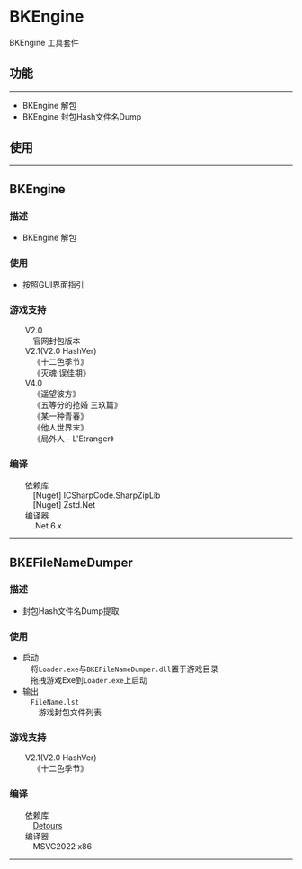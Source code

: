 # BKEngine

BKEngine 工具套件

## 功能
---
* BKEngine 解包
* BKEngine 封包Hash文件名Dump

## 使用
---

## BKEngine
### 描述
* BKEngine 解包
### 使用
* 按照GUI界面指引
### 游戏支持
&emsp;&emsp;V2.0<br>
&emsp;&emsp;&emsp;官网封包版本<br>
&emsp;&emsp;V2.1(V2.0 HashVer)<br>
&emsp;&emsp;&emsp;《十二色季节》<br>
&emsp;&emsp;&emsp;《灭魂·误佳期》<br>
&emsp;&emsp;V4.0<br>
&emsp;&emsp;&emsp;《遥望彼方》<br>
&emsp;&emsp;&emsp;《五等分的抢婚 三玖篇》<br>
&emsp;&emsp;&emsp;《某一种青春》<br>
&emsp;&emsp;&emsp;《他人世界末》<br>
&emsp;&emsp;&emsp;《局外人 - L'Etranger》<br>
### 编译
&emsp;&emsp;依赖库<br>
&emsp;&emsp;&emsp;\[Nuget\] ICSharpCode.SharpZipLib<br>
&emsp;&emsp;&emsp;\[Nuget\] Zstd.Net<br>
&emsp;&emsp;编译器<br>
&emsp;&emsp;&emsp;.Net 6.x<br>

---

## BKEFileNameDumper
### 描述
* 封包Hash文件名Dump提取
### 使用
* 启动<br>
&emsp;将`Loader.exe`与`BKEFileNameDumper.dll`置于游戏目录<br>
&emsp;拖拽游戏Exe到`Loader.exe`上启动<br>
* 输出<br>
&emsp;`FileName.lst`<br>
&emsp;&emsp;游戏封包文件列表<br>
### 游戏支持
&emsp;&emsp;V2.1(V2.0 HashVer)<br>
&emsp;&emsp;&emsp;《十二色季节》<br>
### 编译
&emsp;&emsp;依赖库<br>
&emsp;&emsp;&emsp;[Detours](https://github.com/microsoft/Detours)<br>
&emsp;&emsp;编译器<br>
&emsp;&emsp;&emsp;MSVC2022 x86<br>

---











